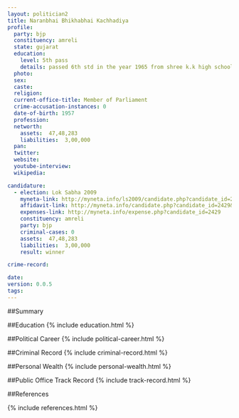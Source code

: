```yaml
---
layout: politician2
title: Naranbhai Bhikhabhai Kachhadiya
profile: 
  party: bjp
  constituency: amreli
  state: gujarat
  education: 
    level: 5th pass
    details: passed 6th std in the year 1965 from shree k.k high school and k.k ghelawani higher secondary school,sawar kundla district: amreli
  photo: 
  sex: 
  caste: 
  religion: 
  current-office-title: Member of Parliament
  crime-accusation-instances: 0
  date-of-birth: 1957
  profession: 
  networth: 
    assets:  47,48,283
    liabilities:  3,00,000
  pan: 
  twitter: 
  website: 
  youtube-interview: 
  wikipedia: 

candidature: 
  - election: Lok Sabha 2009
    myneta-link: http://myneta.info/ls2009/candidate.php?candidate_id=2429
    affidavit-link: http://myneta.info/candidate.php?candidate_id=2429&scan=original
    expenses-link: http://myneta.info/expense.php?candidate_id=2429
    constituency: amreli 
    party: bjp
    criminal-cases: 0
    assets:  47,48,283
    liabilities:  3,00,000
    result: winner 

crime-record: 

date: 
version: 0.0.5
tags: 
---
```

##Summary


##Education
{% include education.html %}


##Political Career
{% include political-career.html %}


##Criminal Record
{% include criminal-record.html %}


##Personal Wealth
{% include personal-wealth.html %}


##Public Office Track Record
{% include track-record.html %}


##References


{% include references.html %}